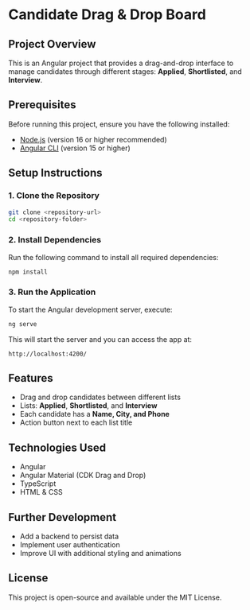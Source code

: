 # Candidate Drag & Drop Board

## Project Overview

This is an Angular project that provides a drag-and-drop interface to manage candidates through different stages: **Applied**, **Shortlisted**, and **Interview**.

## Prerequisites

Before running this project, ensure you have the following installed:

- [Node.js](https://nodejs.org/) (version 16 or higher recommended)
- [Angular CLI](https://angular.io/cli) (version 15 or higher)

## Setup Instructions

### 1. Clone the Repository

```sh
git clone <repository-url>
cd <repository-folder>
```

### 2. Install Dependencies

Run the following command to install all required dependencies:

```sh
npm install
```

### 3. Run the Application

To start the Angular development server, execute:

```sh
ng serve
```

This will start the server and you can access the app at:

```
http://localhost:4200/
```

## Features

- Drag and drop candidates between different lists
- Lists: **Applied**, **Shortlisted**, and **Interview**
- Each candidate has a **Name, City, and Phone**
- Action button next to each list title

## Technologies Used

- Angular
- Angular Material (CDK Drag and Drop)
- TypeScript
- HTML & CSS

## Further Development

- Add a backend to persist data
- Implement user authentication
- Improve UI with additional styling and animations

## License

This project is open-source and available under the MIT License.


